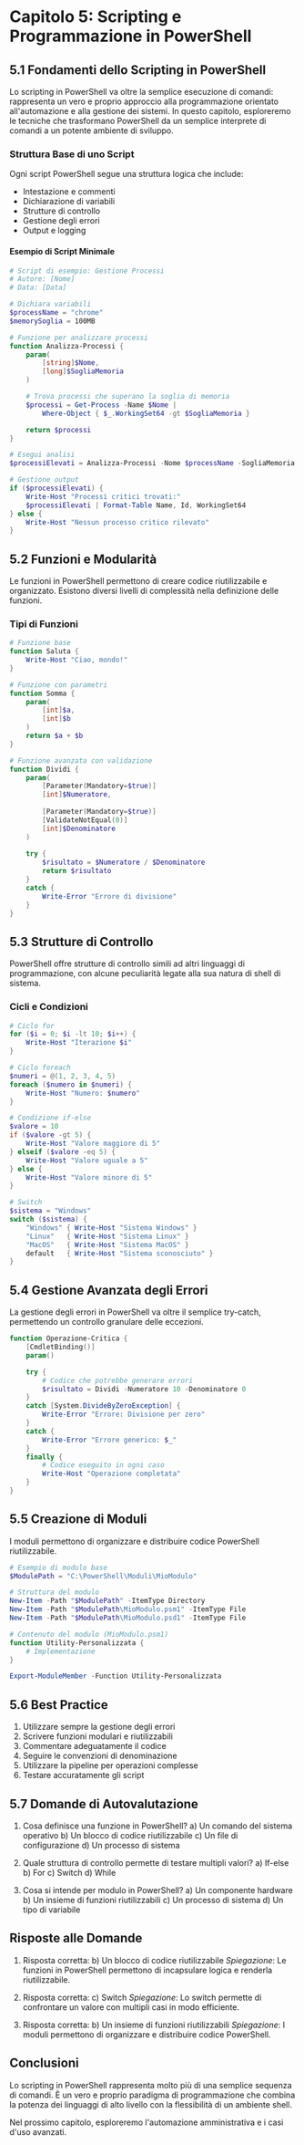 # Capitolo 5: Scripting e Programmazione in PowerShell

## 5.1 Fondamenti dello Scripting in PowerShell

Lo scripting in PowerShell va oltre la semplice esecuzione di comandi: rappresenta un vero e proprio approccio alla programmazione orientato all'automazione e alla gestione dei sistemi. In questo capitolo, esploreremo le tecniche che trasformano PowerShell da un semplice interprete di comandi a un potente ambiente di sviluppo.

### Struttura Base di uno Script

Ogni script PowerShell segue una struttura logica che include:
- Intestazione e commenti
- Dichiarazione di variabili
- Strutture di controllo
- Gestione degli errori
- Output e logging

#### Esempio di Script Minimale
```powershell
# Script di esempio: Gestione Processi
# Autore: [Nome]
# Data: [Data]

# Dichiara variabili
$processName = "chrome"
$memorySoglia = 100MB

# Funzione per analizzare processi
function Analizza-Processi {
    param(
        [string]$Nome,
        [long]$SogliaMemoria
    )

    # Trova processi che superano la soglia di memoria
    $processi = Get-Process -Name $Nome | 
        Where-Object { $_.WorkingSet64 -gt $SogliaMemoria }

    return $processi
}

# Esegui analisi
$processiElevati = Analizza-Processi -Nome $processName -SogliaMemoria $memorySoglia

# Gestione output
if ($processiElevati) {
    Write-Host "Processi critici trovati:"
    $processiElevati | Format-Table Name, Id, WorkingSet64
} else {
    Write-Host "Nessun processo critico rilevato"
}
```

## 5.2 Funzioni e Modularità

Le funzioni in PowerShell permettono di creare codice riutilizzabile e organizzato. Esistono diversi livelli di complessità nella definizione delle funzioni.

### Tipi di Funzioni

```powershell
# Funzione base
function Saluta {
    Write-Host "Ciao, mondo!"
}

# Funzione con parametri
function Somma {
    param(
        [int]$a,
        [int]$b
    )
    return $a + $b
}

# Funzione avanzata con validazione
function Dividi {
    param(
        [Parameter(Mandatory=$true)]
        [int]$Numeratore,
        
        [Parameter(Mandatory=$true)]
        [ValidateNotEqual(0)]
        [int]$Denominatore
    )
    
    try {
        $risultato = $Numeratore / $Denominatore
        return $risultato
    }
    catch {
        Write-Error "Errore di divisione"
    }
}
```

## 5.3 Strutture di Controllo

PowerShell offre strutture di controllo simili ad altri linguaggi di programmazione, con alcune peculiarità legate alla sua natura di shell di sistema.

### Cicli e Condizioni

```powershell
# Ciclo for
for ($i = 0; $i -lt 10; $i++) {
    Write-Host "Iterazione $i"
}

# Ciclo foreach
$numeri = @(1, 2, 3, 4, 5)
foreach ($numero in $numeri) {
    Write-Host "Numero: $numero"
}

# Condizione if-else
$valore = 10
if ($valore -gt 5) {
    Write-Host "Valore maggiore di 5"
} elseif ($valore -eq 5) {
    Write-Host "Valore uguale a 5"
} else {
    Write-Host "Valore minore di 5"
}

# Switch
$sistema = "Windows"
switch ($sistema) {
    "Windows" { Write-Host "Sistema Windows" }
    "Linux"   { Write-Host "Sistema Linux" }
    "MacOS"   { Write-Host "Sistema MacOS" }
    default   { Write-Host "Sistema sconosciuto" }
}
```

## 5.4 Gestione Avanzata degli Errori

La gestione degli errori in PowerShell va oltre il semplice try-catch, permettendo un controllo granulare delle eccezioni.

```powershell
function Operazione-Critica {
    [CmdletBinding()]
    param()

    try {
        # Codice che potrebbe generare errori
        $risultato = Dividi -Numeratore 10 -Denominatore 0
    }
    catch [System.DivideByZeroException] {
        Write-Error "Errore: Divisione per zero"
    }
    catch {
        Write-Error "Errore generico: $_"
    }
    finally {
        # Codice eseguito in ogni caso
        Write-Host "Operazione completata"
    }
}
```

## 5.5 Creazione di Moduli

I moduli permettono di organizzare e distribuire codice PowerShell riutilizzabile.

```powershell
# Esempio di modulo base
$ModulePath = "C:\PowerShell\Moduli\MioModulo"

# Struttura del modulo
New-Item -Path "$ModulePath" -ItemType Directory
New-Item -Path "$ModulePath\MioModulo.psm1" -ItemType File
New-Item -Path "$ModulePath\MioModulo.psd1" -ItemType File

# Contenuto del modulo (MioModulo.psm1)
function Utility-Personalizzata {
    # Implementazione
}

Export-ModuleMember -Function Utility-Personalizzata
```

## 5.6 Best Practice

1. Utilizzare sempre la gestione degli errori
2. Scrivere funzioni modulari e riutilizzabili
3. Commentare adeguatamente il codice
4. Seguire le convenzioni di denominazione
5. Utilizzare la pipeline per operazioni complesse
6. Testare accuratamente gli script

## 5.7 Domande di Autovalutazione

1. Cosa definisce una funzione in PowerShell?
   a) Un comando del sistema operativo
   b) Un blocco di codice riutilizzabile
   c) Un file di configurazione
   d) Un processo di sistema

2. Quale struttura di controllo permette di testare multipli valori?
   a) If-else
   b) For
   c) Switch
   d) While

3. Cosa si intende per modulo in PowerShell?
   a) Un componente hardware
   b) Un insieme di funzioni riutilizzabili
   c) Un processo di sistema
   d) Un tipo di variabile

## Risposte alle Domande

1. Risposta corretta: b) Un blocco di codice riutilizzabile
   *Spiegazione*: Le funzioni in PowerShell permettono di incapsulare logica e renderla riutilizzabile.

2. Risposta corretta: c) Switch
   *Spiegazione*: Lo switch permette di confrontare un valore con multipli casi in modo efficiente.

3. Risposta corretta: b) Un insieme di funzioni riutilizzabili
   *Spiegazione*: I moduli permettono di organizzare e distribuire codice PowerShell.

## Conclusioni

Lo scripting in PowerShell rappresenta molto più di una semplice sequenza di comandi. È un vero e proprio paradigma di programmazione che combina la potenza dei linguaggi di alto livello con la flessibilità di un ambiente shell.

Nel prossimo capitolo, esploreremo l'automazione amministrativa e i casi d'uso avanzati.